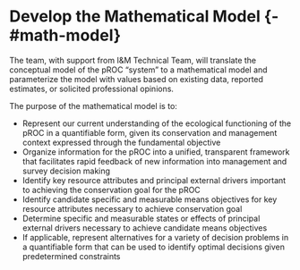 # Develop the Mathematical Model {-#math-model}

The team, with support from I&M Technical Team, will translate the conceptual model of the pROC “system” to a mathematical model and parameterize the model with values based on existing data, reported estimates, or solicited professional opinions. 

The purpose of the mathematical model is to: 

- Represent our current understanding of the ecological functioning of the pROC in a quantifiable form, given its conservation and management context expressed through the fundamental objective 
- Organize information for the pROC into a unified, transparent framework that facilitates rapid feedback of new information into management and survey decision making 
- Identify key resource attributes and principal external drivers important to achieving the conservation goal for the pROC 
- Identify candidate specific and measurable means objectives for key resource attributes necessary to achieve conservation goal 
- Determine specific and measurable states or effects of principal external drivers necessary to achieve candidate means objectives 
- If applicable, represent alternatives for a variety of decision problems in a quantifiable form that can be used to identify optimal decisions given predetermined constraints 
